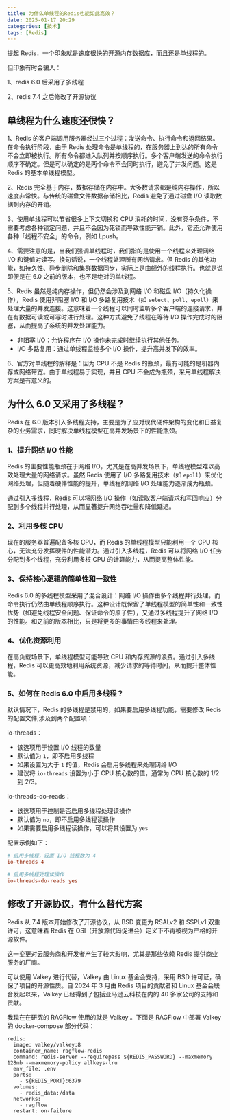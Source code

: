 ```yaml
---
title: 为什么单线程的Redis也能如此高效？
date: 2025-01-17 20:29
categories: [技术]
tags: [Redis]
---
```

提起 Redis，一个印象就是速度很快的开源内存数据库，而且还是单线程的。

<!-- more -->

但印象有时会骗人：

1、redis 6.0 后采用了多线程

2、redis 7.4 之后修改了开源协议

## 单线程为什么速度还很快？

1、Redis 的客户端调用服务器经过三个过程：发送命令、执行命令和返回结果。在命令执行阶段，由于 Redis 处理命令是单线程的，在服务器上到达的所有命令不会立即被执行。所有命令都进入队列并按顺序执行。多个客户端发送的命令执行顺序不确定。但是可以确定的是两个命令不会同时执行，避免了并发问题。这是 Redis 的基本单线程模型。

2、Redis 完全基于内存，数据存储在内存中。大多数请求都是纯内存操作，所以速度非常快。与传统的磁盘文件数据存储相比，Redis 避免了通过磁盘 I/O 读取数据到内存的开销。

3、使用单线程可以节省很多上下文切换和 CPU 消耗的时间，没有竞争条件，不需要考虑各种锁定问题，并且不会因为死锁而导致性能开销。此外，它还允许使用各种「线程不安全」的命令，例如 Lpush。

4、需要注意的是，当我们强调单线程时，我们指的是使用一个线程来处理网络 I/O 和键值对读写。换句话说，一个线程处理所有网络请求。但 Redis 的其他功能，如持久性、异步删除和集群数据同步，实际上是由额外的线程执行。也就是说即便是在 6.0 之前的版本，也不是绝对的单线程。

5、Redis 虽然是纯内存操作，但仍然会涉及到网络 I/O 和磁盘 I/O（持久化操作），Redis 使用非阻塞 I/O 和 I/O 多路复用技术（如 `select`、`poll`、`epoll`）来处理大量的并发连接。这意味着一个线程可以同时监听多个客户端的连接请求，并在有数据可读或可写时进行处理。这种方式避免了线程在等待 I/O 操作完成时的阻塞，从而提高了系统的并发处理能力。

- 非阻塞 I/O：允许程序在 I/O 操作未完成时继续执行其他任务。
- I/O 多路复用：通过单线程监控多个 I/O 操作，提升高并发下的效率。

6、官方对单线程的解释是：因为 CPU 不是 Redis 的瓶颈，最有可能的是机器内存或网络带宽。由于单线程易于实现，并且 CPU 不会成为瓶颈，采用单线程解决方案是有意义的。

## 为什么 6.0 又采用了多线程？

Redis 在 6.0 版本引入多线程支持，主要是为了应对现代硬件架构的变化和日益复杂的业务需求，同时解决单线程模型在高并发场景下的性能瓶颈。

### 1、提升网络 I/O 性能

Redis 的主要性能瓶颈在于网络 I/O，尤其是在高并发场景下，单线程模型难以高效处理大量的网络请求。虽然 Redis 使用了 I/O 多路复用技术（如 `epoll`）来优化网络处理，但随着硬件性能的提升，单线程的网络 I/O 处理能力逐渐成为瓶颈。

通过引入多线程，Redis 可以将网络 I/O 操作（如读取客户端请求和写回响应）分配到多个线程并行处理，从而显著提升网络吞吐量和降低延迟。

### 2、利用多核 CPU

现在的服务器普遍配备多核 CPU，而 Redis 的单线程模型只能利用一个 CPU 核心，无法充分发挥硬件的性能潜力。通过引入多线程，Redis 可以将网络 I/O 任务分配到多个线程，充分利用多核 CPU 的计算能力，从而提高整体性能。

### 3、保持核心逻辑的简单性和一致性

Redis 6.0 的多线程模型采用了混合设计：网络 I/O 操作由多个线程并行处理，而命令执行仍然由单线程顺序执行。这种设计既保留了单线程模型的简单性和一致性优势（如避免线程安全问题、保证命令的原子性），又通过多线程提升了网络 I/O 的性能。和之前的版本相比，只是将更多的事情由多线程来处理。

### 4、优化资源利用

在高负载场景下，单线程模型可能导致 CPU 和内存资源的浪费。通过引入多线程，Redis 可以更高效地利用系统资源，减少请求的等待时间，从而提升整体性能。

### 5、如何在 Redis 6.0 中启用多线程？

默认情况下，Redis 的多线程是禁用的，如果要启用多线程功能，需要修改 Redis 的配置文件,涉及到两个配置项：

io-threads：

- 该选项用于设置 I/O 线程的数量
- 默认值为 `1`，即不启用多线程
- 如果设置为大于 `1` 的值，Redis 会启用多线程来处理网络 I/O
- 建议将 `io-threads` 设置为小于 CPU 核心数的值，通常为 CPU 核心数的 1/2 到 2/3。

io-threads-do-reads：

- 该选项用于控制是否启用多线程处理读操作
- 默认值为 `no`，即不启用多线程读操作
- 如果需要启用多线程读操作，可以将其设置为 `yes`

配置示例如下：

```conf
# 启用多线程，设置 I/O 线程数为 4
io-threads 4

# 启用多线程处理读操作
io-threads-do-reads yes
```

## 修改了开源协议，有什么替代方案

Redis 从 7.4 版本开始修改了开源协议，从 BSD 变更为 RSALv2 和 SSPLv1 双重许可，这意味着 Redis 在 OSI（开放源代码促进会）定义下不再被视为严格的开源软件。

这一变更对云服务商和开发者产生了较大影响，尤其是那些依赖 Redis 提供商业服务的厂商。

可以使用 Valkey 进行代替，Valkey 由 Linux 基金会支持，采用 BSD 许可证，确保了项目的开源性质。自 2024 年 3 月由 Redis 项目的贡献者和 Linux 基金会联合发起以来，Valkey 已经得到了包括亚马逊云科技在内的 40 多家公司的支持和贡献。

我现在在研究的 RAGFlow 使用的就是 Valkey 。下面是 RAGFlow 中部署 Valkey 的 docker-compose 部分代码：

```
redis:
  image: valkey/valkey:8
  container_name: ragflow-redis
  command: redis-server --requirepass ${REDIS_PASSWORD} --maxmemory 128mb --maxmemory-policy allkeys-lru
  env_file: .env
  ports:
    - ${REDIS_PORT}:6379
  volumes:
    - redis_data:/data
  networks:
    - ragflow
  restart: on-failure
```

